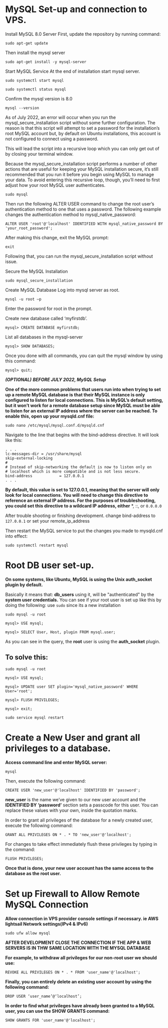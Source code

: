<h1>MySQL Set-up and connection to VPS.</h1>


Install MySQL 8.0 Server
First, update the repository by running command:

```
sudo apt-get update
```


Then install the mysql server

```
sudo apt-get install -y mysql-server
```


Start MySQL Service
At the end of installation start mysql server.

```
sudo systemctl start mysql

sudo systemctl status mysql
```


Confirm the mysql version is 8.0

```
mysql --version
```

As of July 2022, an error will occur when you run the mysql_secure_installation script without some further configuration. The reason is that this script will attempt to set a password for the installation’s root MySQL account but, by default on Ubuntu installations, this account is not configured to connect using a password.

This will lead the script into a recursive loop which you can only get out of by closing your terminal window.

Because the mysql_secure_installation script performs a number of other actions that are useful for keeping your MySQL installation secure, it’s still recommended that you run it before you begin using MySQL to manage your data. To avoid entering this recursive loop, though, you’ll need to first adjust how your root MySQL user authenticates.

```
sudo mysql
```

Then run the following ALTER USER command to change the root user’s authentication method to one that uses a password. The following example changes the authentication method to mysql_native_password:

```
ALTER USER 'root'@'localhost' IDENTIFIED WITH mysql_native_password BY 'your_root_password';
```

After making this change, exit the MySQL prompt:
```
exit
```

Following that, you can run the mysql_secure_installation script without issue.

Secure the MySQL Installation
 
```
sudo mysql_secure_installation
```


Create MySQL Database
Log into mysql server as root.

```
mysql -u root –p
```

Enter the password for root in the prompt.


Create new database called ‘myfirstdb’.

```
mysql> CREATE DATABASE myfirstdb;
```


List all databases in the mysql-server

```
mysql> SHOW DATABASES;
```



Once you done with all commands, you can quit the mysql window by using this command:

```
mysql> quit;
```




***(OPTIONAL)***
***BEFORE JULY 2022, MySQL Setup***

**One of the more common problems that users run into when trying to set up a remote MySQL database is that their MySQL instance is only configured to listen for local connections. This is MySQL’s default setting, but it won’t work for a remote database setup since MySQL must be able to listen for an external IP address where the server can be reached. To enable this, open up your mysqld.cnf file:**

```
sudo nano /etc/mysql/mysql.conf.d/mysqld.cnf
```

Navigate to the line that begins with the bind-address directive. It will look like this: 

```
. . .
lc-messages-dir = /usr/share/mysql
skip-external-locking
#
# Instead of skip-networking the default is now to listen only on
# localhost which is more compatible and is not less secure.
bind-address            = 127.0.0.1
. . .
```

**By default, this value is set to 127.0.0.1, meaning that the server will only look for local connections. You will need to change this directive to reference an external IP address. For the purposes of troubleshooting, you could set this directive to a wildcard IP address, either** *, ::, or ```0.0.0.0```

After trouble shooting or finishing development. change bind-address to ```127.0.0.1``` or set your remote_ip_address


Then restart the MySQL service to put the changes you made to mysqld.cnf into effect:
```
sudo systemctl restart mysql
```

<h1> Root DB user set-up. </h1>

**On some systems, like Ubuntu, MySQL is using the Unix auth_socket plugin by default.**

Basically it means that: **db_users** using it, will be "authenticated" by the **system user credentials.** You can see if your root user is set up like this by doing the following: use ```sudo``` since its a new installation

```
sudo mysql -u root

mysql> USE mysql;

mysql> SELECT User, Host, plugin FROM mysql.user;
```


As you can see in the query, the **root** user is using the **auth_socket** plugin.

<h2>To solve this:</h2>

```
sudo mysql -u root

mysql> USE mysql;

mysql> UPDATE user SET plugin='mysql_native_password' WHERE User='root';

mysql> FLUSH PRIVILEGES;

mysql> exit;

sudo service mysql restart
```


<h1>Create a New User and grant all privileges to a database.</h1>

**Access command line and enter MySQL server:**
```
mysql
```

Then, execute the following command:
```
CREATE USER 'new_user'@'localhost' IDENTIFIED BY 'password';
```

**new_user** is the name we’ve given to our new user account and the **IDENTIFIED BY ‘password’** section sets a passcode for this user. You can replace these values with your own, inside the quotation marks.


In order to grant all privileges of the database for a newly created user, execute the following command:
```
GRANT ALL PRIVILEGES ON * . * TO 'new_user'@'localhost';
```

For changes to take effect immediately flush these privileges by typing in the command:
```
FLUSH PRIVILEGES;
```

**Once that is done, your new user account has the same access to the database as the root user.**

<h1>Set up Firewall to Allow Remote MySQL Connection</h1>


**Allow connection in VPS provider console settings if necessary. ie AWS lightsail Network settings(IPv4 & IPv6)**


```
sudo ufw allow mysql
```


**AFTER DEVELOPMENT CLOSE THE CONNECTION IF THE APP & WEB SERVERS IS IN THW SAME LOCATION WITH THE MYSQL DATABASE**

**For example, to withdraw all privileges for our non-root user we should use:**
```
REVOKE ALL PRIVILEGES ON * . * FROM 'user_name'@'localhost';
```

**Finally, you can entirely delete an existing user account by using the following command:**
```
DROP USER ‘user_name’@‘localhost’;
```

**In order to find what privileges have already been granted to a MySQL user, you can use the SHOW GRANTS command:**
```
SHOW GRANTS FOR 'user_name'@'localhost';
```
